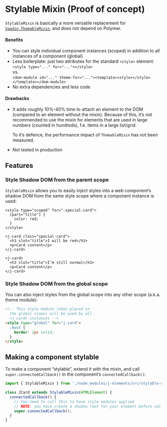# Stylable Mixin <maturity-badge poc>(Proof of concept)</maturity-badge>

`StylableMixin` is basically a more versatile replacement for [`Vaadin.ThemableMixin`](https://github.com/vaadin/vaadin-themable-mixin/), and does not depend on Polymer.

#### Benefits
- You can style individual component instances (scoped) in addition to all instances of a component (global)
- Less boilerplate: just two attributes for the standard `<style>` element:  
  `<style type="..." for="..."></style>`  
   vs.  
   `<dom-module id="..." theme-for="..."><template><style></style></template></dom-module>`
- No extra dependencies and less code

#### Drawbacks
- It adds roughly 10%–40% time to attach an element to the DOM (compared to an element without the mixin). Because of this, it’s not recommended to use the mixin for elements that are used in large numbers (counted in hundreds), f.e. items in a large list/grid.  

  To it’s defence, the performance impact of `ThemableMixin` has not been measured.
- Not tested in production

## Features

### Style Shadow DOM from the parent scope

`StylableMixin` allows you to easily inject styles into a web component’s shadow DOM from the same style scope where a component instance is used:

```html,live
<style type="scoped" for=".special-card">
  [part="title"] {
    color: red;
  }
</style>

<j-card class="special-card">
  <h3 slot="title">I will be red</h3>
  <p>Card content</p>
</j-card>

<j-card>
  <h3 slot="title">I’m still normal</h3>
  <p>Card content</p>
</j-card>
```

### Style Shadow DOM from the global scope

You can also inject styles from the global scope into any other scope (a.k.a. theme module):

```html
<!-- This style module (when placed in
  the global scope) will be used by all
  <j-card> instances -->
<style type="global" for="j-card">
  :host {
    border: 2px solid;
  }
</style>
```

## Making a component stylable

To make a component “stylable”, extend it with the mixin, and call `super.connectedCallback()` in the component’s `connectedCallback()`:

```javascript
import { StylableMixin } from './node_modules/j-elements/src/stylable-mixin.js';

class JCard extends StylableMixin(HTMLElement) {
  connectedCallback() {
    // You need to call this to have style modules applied
    // NOTE: you have create a shadow root for your element before calling this
    super.connectedCallback();
  }
}
```
